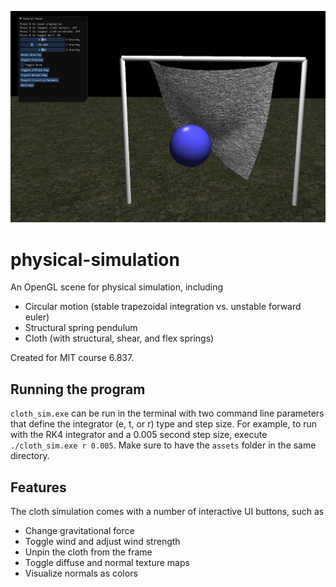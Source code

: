 ![Scene](https://github.com/bbartschi14/physical-simulation/blob/main/in%20action.JPG)
# physical-simulation

An OpenGL scene for physical simulation, including 
- Circular motion (stable trapezoidal integration vs. unstable forward euler)
- Structural spring pendulum
- Cloth (with structural, shear, and flex springs)

Created for MIT course 6.837.

## Running the program

`cloth_sim.exe` can be run in the terminal with two command line parameters that define the integrator (e, t, or r) type and step size. For example, to run with the RK4 integrator and a 0.005 second step size, execute `./cloth_sim.exe r 0.005`. Make sure to have the `assets` folder in the same directory.

## Features

The cloth simulation comes with a number of interactive UI buttons, such as
- Change gravitational force
- Toggle wind and adjust wind strength
- Unpin the cloth from the frame
- Toggle diffuse and normal texture maps
- Visualize normals as colors


